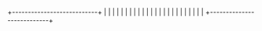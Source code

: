 

+---------------------------+
|                           |
|                           |
|                           |
|                           |
|                           |
|                           |
|                           |
|                           |
|                           |
|                           |
|                           |
|                           |
+---------------------------+
